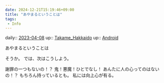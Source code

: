 ```yaml
---
date: 2024-12-21T15:19:46+09:00
title: "あやまるということは"
tags:
 - Info
---
```


daily:: [2023-04-08](/Daily_Note/2023-04-08.md)
up:: [Takame_Hakkaido](Bar/Novel/Nacaria/Takame_Hakkaido.md)
up:: [Android](Bar/Novel/Topics/Android.md)

あやまるということは

そうか。
では、次はこうしよう。

謝罪の一つもないの！？
鬼！悪魔！ひとでなし！
あんたに人の心ってのはないの！？
もちろん持っているとも。
私には向上心が有る。